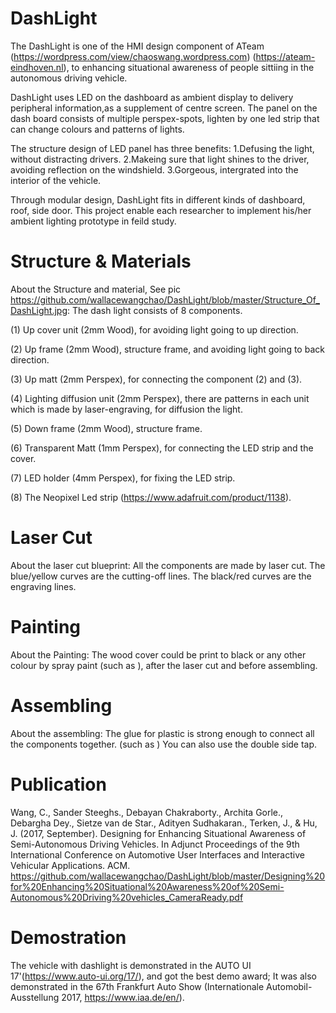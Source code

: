 # DashLight
The DashLight is one of the HMI design component of ATeam (https://wordpress.com/view/chaoswang.wordpress.com) (https://ateam-eindhoven.nl), to enhancing situational awareness of people sittiing in the autonomous driving vehicle. 

DashLight uses LED on the dashboard as ambient display to delivery peripheral information,as a supplement of centre screen. The panel on the dash board consists of multiple perspex-spots, lighten by one led strip that can change colours and patterns of lights.

The structure design of LED panel has three benefits: 
1.Defusing the light, without distracting drivers. 
2.Makeing sure that light shines to the driver, avoiding reflection on the windshield. 
3.Gorgeous, intergrated into the interior of the vehicle.

Through modular design, DashLight fits in different kinds of dashboard, roof, side door. This project enable each researcher to implement his/her ambient lighting prototype in feild study.

# Structure & Materials
About the Structure and material, See pic https://github.com/wallacewangchao/DashLight/blob/master/Structure_Of_DashLight.jpg: The dash light consists of 8 components.

(1) Up cover unit (2mm Wood), for avoiding light going to up direction.

(2) Up frame (2mm Wood), structure frame, and avoiding light going to back direction.

(3) Up matt (2mm Perspex), for connecting the component (2) and (3).

(4) Lighting diffusion unit (2mm Perspex), there are patterns in each unit which is made by laser-engraving, for diffusion the light.

(5) Down frame (2mm Wood), structure frame.

(6) Transparent Matt (1mm Perspex), for connecting the LED strip and the cover.

(7) LED holder (4mm Perspex), for fixing the LED strip.

(8) The Neopixel Led strip (https://www.adafruit.com/product/1138).

# Laser Cut
About the laser cut blueprint:
All the components are made by laser cut. The blue/yellow curves are the cutting-off lines. The black/red curves are the engraving lines.

# Painting
About the Painting: The wood cover could be print to black or any other colour by spray paint (such as ), after the laser cut and before assembling.

# Assembling
About the assembling: The glue for plastic is strong enough to connect all the components together. (such as ) You can also use the double side tap.

# Publication
Wang, C., Sander Steeghs., Debayan Chakraborty., Archita Gorle., Debargha Dey., Sietze van de Star., Adityen Sudhakaran., Terken, J., & Hu, J. (2017, September). Designing for Enhancing Situational Awareness of Semi-Autonomous Driving Vehicles. In Adjunct Proceedings of the 9th International Conference on Automotive User Interfaces and Interactive Vehicular Applications. ACM.
https://github.com/wallacewangchao/DashLight/blob/master/Designing%20for%20Enhancing%20Situational%20Awareness%20of%20Semi-Autonomous%20Driving%20vehicles_CameraReady.pdf

# Demostration
The vehicle with dashlight is demonstrated in the AUTO UI 17'(https://www.auto-ui.org/17/), and got the best demo award; It was also demonstrated in the 67th Frankfurt Auto Show (Internationale Automobil-Ausstellung 2017, https://www.iaa.de/en/). 


